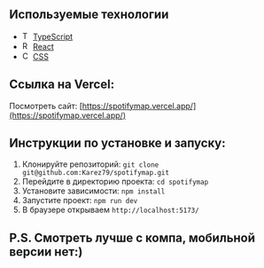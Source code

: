 ## Используемые технологии

- <img src="https://img.icons8.com/color/48/000000/typescript.png" alt="TypeScript" width="15"/> [TypeScript](https://www.typescriptlang.org/)
- <img src="https://upload.wikimedia.org/wikipedia/commons/a/a7/React-icon.svg" alt="React" width="15"/> [React](https://ru.reactjs.org/)
- <img src="https://upload.wikimedia.org/wikipedia/commons/d/d5/CSS3_logo_and_wordmark.svg" alt="CSS" width="15"/>     [CSS](https://www.w3.org)

## Ссылка на Vercel:

Посмотреть сайт: [https://spotifymap.vercel.app/](https://spotifymap.vercel.app/)

## Инструкции по установке и запуску:

1. Клонируйте репозиторий: `git clone git@github.com:Karez79/spotifymap.git`
2. Перейдите в директорию проекта: `cd spotifymap`
3. Установите зависимости: `npm install`
4. Запустите проект: `npm run dev`
5. В браузере открываем `http://localhost:5173/`

## P.S. Смотреть лучше с компа, мобильной версии нет:)
